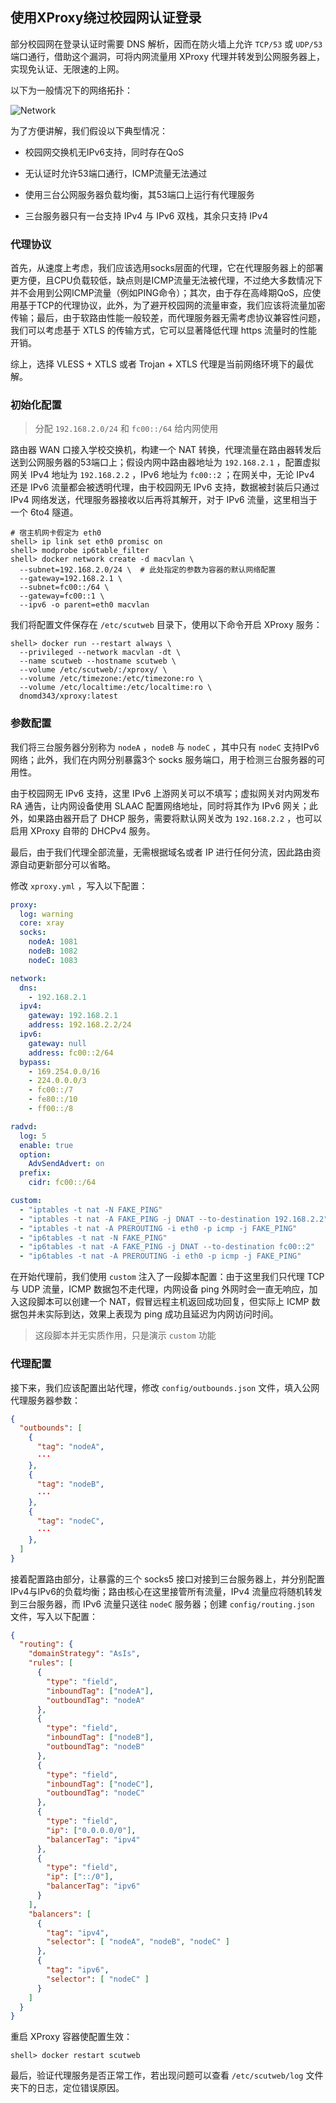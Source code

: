 ## 使用XProxy绕过校园网认证登录

部分校园网在登录认证时需要 DNS 解析，因而在防火墙上允许 `TCP/53` 或 `UDP/53` 端口通行，借助这个漏洞，可将内网流量用 XProxy 代理并转发到公网服务器上，实现免认证、无限速的上网。

以下为一般情况下的网络拓扑：

![Network](./img/example_1.png)

为了方便讲解，我们假设以下典型情况：

+ 校园网交换机无IPv6支持，同时存在QoS

+ 无认证时允许53端口通行，ICMP流量无法通过

+ 使用三台公网服务器负载均衡，其53端口上运行有代理服务

+ 三台服务器只有一台支持 IPv4 与 IPv6 双栈，其余只支持 IPv4

### 代理协议

首先，从速度上考虑，我们应该选用socks层面的代理，它在代理服务器上的部署更方便，且CPU负载较低，缺点则是ICMP流量无法被代理，不过绝大多数情况下并不会用到公网ICMP流量（例如PING命令）；其次，由于存在高峰期QoS，应使用基于TCP的代理协议，此外，为了避开校园网的流量审查，我们应该将流量加密传输；最后，由于软路由性能一般较差，而代理服务器无需考虑协议兼容性问题，我们可以考虑基于 XTLS 的传输方式，它可以显著降低代理 https 流量时的性能开销。

综上，选择 VLESS + XTLS 或者 Trojan + XTLS 代理是当前网络环境下的最优解。

### 初始化配置

> 分配 `192.168.2.0/24` 和 `fc00::/64` 给内网使用

路由器 WAN 口接入学校交换机，构建一个 NAT 转换，代理流量在路由器转发后送到公网服务器的53端口上；假设内网中路由器地址为 `192.168.2.1` ，配置虚拟网关 IPv4 地址为 `192.168.2.2` ，IPv6 地址为 `fc00::2` ；在网关中，无论 IPv4 还是 IPv6 流量都会被透明代理，由于校园网无 IPv6 支持，数据被封装后只通过 IPv4 网络发送，代理服务器接收以后再将其解开，对于 IPv6 流量，这里相当于一个 6to4 隧道。

```
# 宿主机网卡假定为 eth0
shell> ip link set eth0 promisc on
shell> modprobe ip6table_filter
shell> docker network create -d macvlan \
  --subnet=192.168.2.0/24 \  # 此处指定的参数为容器的默认网络配置
  --gateway=192.168.2.1 \
  --subnet=fc00::/64 \
  --gateway=fc00::1 \
  --ipv6 -o parent=eth0 macvlan
```

我们将配置文件保存在 `/etc/scutweb` 目录下，使用以下命令开启 XProxy 服务：

```
shell> docker run --restart always \
  --privileged --network macvlan -dt \
  --name scutweb --hostname scutweb \
  --volume /etc/scutweb/:/xproxy/ \
  --volume /etc/timezone:/etc/timezone:ro \
  --volume /etc/localtime:/etc/localtime:ro \
  dnomd343/xproxy:latest
```

### 参数配置

我们将三台服务器分别称为 `nodeA` ，`nodeB` 与 `nodeC` ，其中只有 `nodeC` 支持IPv6网络；此外，我们在内网分别暴露3个 socks 服务端口，用于检测三台服务器的可用性。

由于校园网无 IPv6 支持，这里 IPv6 上游网关可以不填写；虚拟网关对内网发布 RA 通告，让内网设备使用 SLAAC 配置网络地址，同时将其作为 IPv6 网关；此外，如果路由器开启了 DHCP 服务，需要将默认网关改为 `192.168.2.2` ，也可以启用 XProxy 自带的 DHCPv4 服务。

最后，由于我们代理全部流量，无需根据域名或者 IP 进行任何分流，因此路由资源自动更新部分可以省略。

修改 `xproxy.yml` ，写入以下配置：

```yaml
proxy:
  log: warning
  core: xray
  socks:
    nodeA: 1081
    nodeB: 1082
    nodeC: 1083

network:
  dns:
    - 192.168.2.1
  ipv4:
    gateway: 192.168.2.1
    address: 192.168.2.2/24
  ipv6:
    gateway: null
    address: fc00::2/64
  bypass:
    - 169.254.0.0/16
    - 224.0.0.0/3
    - fc00::/7
    - fe80::/10
    - ff00::/8

radvd:
  log: 5
  enable: true
  option:
    AdvSendAdvert: on
  prefix:
    cidr: fc00::/64

custom:
  - "iptables -t nat -N FAKE_PING"
  - "iptables -t nat -A FAKE_PING -j DNAT --to-destination 192.168.2.2"
  - "iptables -t nat -A PREROUTING -i eth0 -p icmp -j FAKE_PING"
  - "ip6tables -t nat -N FAKE_PING"
  - "ip6tables -t nat -A FAKE_PING -j DNAT --to-destination fc00::2"
  - "ip6tables -t nat -A PREROUTING -i eth0 -p icmp -j FAKE_PING"
```

在开始代理前，我们使用 `custom` 注入了一段脚本配置：由于这里我们只代理 TCP 与 UDP 流量，ICMP 数据包不走代理，内网设备 ping 外网时会一直无响应，加入这段脚本可以创建一个 NAT，假冒远程主机返回成功回复，但实际上 ICMP 数据包并未实际到达，效果上表现为 ping 成功且延迟为内网访问时间。

> 这段脚本并无实质作用，只是演示 `custom` 功能

### 代理配置

接下来，我们应该配置出站代理，修改 `config/outbounds.json` 文件，填入公网代理服务器参数：

```json
{
  "outbounds": [
    {
      "tag": "nodeA",
      ···
    },
    {
      "tag": "nodeB",
      ···
    },
    {
      "tag": "nodeC",
      ···
    },
  ]
}
```

接着配置路由部分，让暴露的三个 socks5 接口对接到三台服务器上，并分别配置IPv4与IPv6的负载均衡；路由核心在这里接管所有流量，IPv4 流量应将随机转发到三台服务器，而 IPv6 流量只送往 `nodeC` 服务器；创建 `config/routing.json` 文件，写入以下配置：

```json
{
  "routing": {
    "domainStrategy": "AsIs",
    "rules": [
      {
        "type": "field",
        "inboundTag": ["nodeA"],
        "outboundTag": "nodeA"
      },
      {
        "type": "field",
        "inboundTag": ["nodeB"],
        "outboundTag": "nodeB"
      },
      {
        "type": "field",
        "inboundTag": ["nodeC"],
        "outboundTag": "nodeC"
      },
      {
        "type": "field",
        "ip": ["0.0.0.0/0"],
        "balancerTag": "ipv4"
      },
      {
        "type": "field",
        "ip": ["::/0"],
        "balancerTag": "ipv6"
      }
    ],
    "balancers": [
      {
        "tag": "ipv4",
        "selector": [ "nodeA", "nodeB", "nodeC" ]
      },
      {
        "tag": "ipv6",
        "selector": [ "nodeC" ]
      }
    ]
  }
}
```

重启 XProxy 容器使配置生效：

```
shell> docker restart scutweb
```

最后，验证代理服务是否正常工作，若出现问题可以查看 `/etc/scutweb/log` 文件夹下的日志，定位错误原因。
